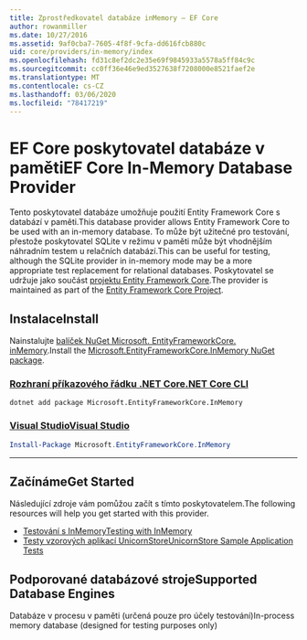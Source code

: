 ```yaml
---
title: Zprostředkovatel databáze inMemory – EF Core
author: rowanmiller
ms.date: 10/27/2016
ms.assetid: 9af0cba7-7605-4f8f-9cfa-dd616fcb880c
uid: core/providers/in-memory/index
ms.openlocfilehash: fd31c8ef2dc2e35e69f9845933a5578a5ff84c9c
ms.sourcegitcommit: cc0ff36e46e9ed3527638f7208000e8521faef2e
ms.translationtype: MT
ms.contentlocale: cs-CZ
ms.lasthandoff: 03/06/2020
ms.locfileid: "78417219"
---
```

# <a name="ef-core-in-memory-database-provider"></a><span data-ttu-id="11fdf-102">EF Core poskytovatel databáze v paměti</span><span class="sxs-lookup"><span data-stu-id="11fdf-102">EF Core In-Memory Database Provider</span></span>

<span data-ttu-id="11fdf-103">Tento poskytovatel databáze umožňuje použití Entity Framework Core s databází v paměti.</span><span class="sxs-lookup"><span data-stu-id="11fdf-103">This database provider allows Entity Framework Core to be used with an in-memory database.</span></span> <span data-ttu-id="11fdf-104">To může být užitečné pro testování, přestože poskytovatel SQLite v režimu v paměti může být vhodnějším náhradním testem u relačních databází.</span><span class="sxs-lookup"><span data-stu-id="11fdf-104">This can be useful for testing, although the SQLite provider in in-memory mode may be a more appropriate test replacement for relational databases.</span></span> <span data-ttu-id="11fdf-105">Poskytovatel se udržuje jako součást [projektu Entity Framework Core](https://github.com/aspnet/EntityFrameworkCore).</span><span class="sxs-lookup"><span data-stu-id="11fdf-105">The provider is maintained as part of the [Entity Framework Core Project](https://github.com/aspnet/EntityFrameworkCore).</span></span>

## <a name="install"></a><span data-ttu-id="11fdf-106">Instalace</span><span class="sxs-lookup"><span data-stu-id="11fdf-106">Install</span></span>

<span data-ttu-id="11fdf-107">Nainstalujte [balíček NuGet Microsoft. EntityFrameworkCore. inMemory](https://www.nuget.org/packages/Microsoft.EntityFrameworkCore.InMemory/).</span><span class="sxs-lookup"><span data-stu-id="11fdf-107">Install the [Microsoft.EntityFrameworkCore.InMemory NuGet package](https://www.nuget.org/packages/Microsoft.EntityFrameworkCore.InMemory/).</span></span>

### <a name="net-core-cli"></a>[<span data-ttu-id="11fdf-108">Rozhraní příkazového řádku .NET Core</span><span class="sxs-lookup"><span data-stu-id="11fdf-108">.NET Core CLI</span></span>](#tab/dotnet-core-cli)

```dotnetcli
dotnet add package Microsoft.EntityFrameworkCore.InMemory
```

### <a name="visual-studio"></a>[<span data-ttu-id="11fdf-109">Visual Studio</span><span class="sxs-lookup"><span data-stu-id="11fdf-109">Visual Studio</span></span>](#tab/vs)

``` powershell
Install-Package Microsoft.EntityFrameworkCore.InMemory
```

***

## <a name="get-started"></a><span data-ttu-id="11fdf-110">Začínáme</span><span class="sxs-lookup"><span data-stu-id="11fdf-110">Get Started</span></span>

<span data-ttu-id="11fdf-111">Následující zdroje vám pomůžou začít s tímto poskytovatelem.</span><span class="sxs-lookup"><span data-stu-id="11fdf-111">The following resources will help you get started with this provider.</span></span>

* [<span data-ttu-id="11fdf-112">Testování s InMemory</span><span class="sxs-lookup"><span data-stu-id="11fdf-112">Testing with InMemory</span></span>](../../miscellaneous/testing/in-memory.md)
* [<span data-ttu-id="11fdf-113">Testy vzorových aplikací UnicornStore</span><span class="sxs-lookup"><span data-stu-id="11fdf-113">UnicornStore Sample Application Tests</span></span>](https://github.com/rowanmiller/UnicornStore/blob/master/UnicornStore/src/UnicornStore.Tests/Controllers/ShippingControllerTests.cs)

## <a name="supported-database-engines"></a><span data-ttu-id="11fdf-114">Podporované databázové stroje</span><span class="sxs-lookup"><span data-stu-id="11fdf-114">Supported Database Engines</span></span>

<span data-ttu-id="11fdf-115">Databáze v procesu v paměti (určená pouze pro účely testování)</span><span class="sxs-lookup"><span data-stu-id="11fdf-115">In-process memory database (designed for testing purposes only)</span></span>
